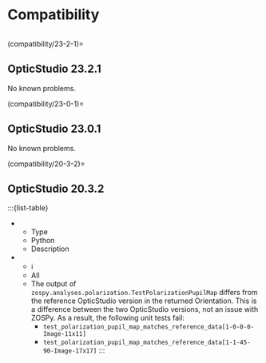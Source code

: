 # Compatibility

```{include} compatibility_table.md
```

(compatibility/23-2-1)=
## OpticStudio 23.2.1

No known problems.

(compatibility/23-0-1)=
## OpticStudio 23.0.1

No known problems.

(compatibility/20-3-2)=
## OpticStudio 20.3.2

:::{list-table}
* - Type
  - Python
  - Description
* - ℹ
  - All
  - The output of `zospy.analyses.polarization.TestPolarizationPupilMap` differs from the reference OpticStudio version in the returned Orientation. 
    This is a difference between the two OpticStudio versions, not an issue with ZOSPy. 
    As a result, the following unit tests fail:
     - `test_polarization_pupil_map_matches_reference_data[1-0-0-0-Image-11x11]`
     - `test_polarization_pupil_map_matches_reference_data[1-1-45-90-Image-17x17]`
:::